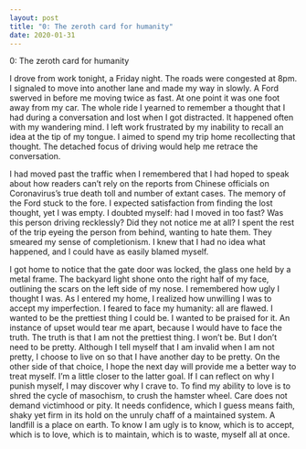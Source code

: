 ```yaml
---
layout: post
title: "0: The zeroth card for humanity"
date: 2020-01-31
---
```


0: The zeroth card for humanity

I drove from work tonight, a Friday night. The roads were congested at 8pm. I signaled to move into another lane and made my way in slowly. A Ford swerved in before me moving twice as fast. At one point it was one foot away from my car. The whole ride I yearned to remember a thought that I had during a conversation and lost when I got distracted. It happened often with my wandering mind. I left work frustrated by my inability to recall an idea at the tip of my tongue. I aimed to spend my trip home recollecting that thought. The detached focus of driving would help me retrace the conversation. 

I had moved past the traffic when I remembered that I had hoped to speak about how readers can’t rely on the reports from Chinese officials on Coronavirus’s  true death toll and number of extant cases. The memory of the Ford stuck to the fore. I expected satisfaction from finding the lost thought, yet I was empty. I doubted myself: had I moved in too fast? Was this person driving recklessly? Did they not notice me at all? I spent the rest of the trip eyeing the person from behind, wanting to hate them. They smeared my sense of completionism. I knew that I had no idea what happened, and I could have as easily blamed myself. 

I got home to notice that the gate door was locked, the glass one held by a metal frame. The backyard light shone onto the right half of my face, outlining the scars on the left side of my nose. I remembered how ugly I thought I was. As I entered my home, I realized how unwilling I was to accept my imperfection. I feared to face my humanity: all are flawed. I wanted to be the prettiest thing I could be. I wanted to be praised for it. An instance of upset would tear me apart, because I would have to face the truth. The truth is that I am not the prettiest thing. I won’t be. But I don’t need to be pretty. Although I tell myself that I am invalid when I am not pretty, I choose to live on so that I have another day to be pretty. On the other side of that choice, I hope the next day will provide me a better way to treat myself. I’m a little closer to the latter goal. If I can reflect on why I punish myself, I may discover why I crave to. To find my ability to love is to shred the cycle of masochism, to crush the hamster wheel. Care does not demand victimhood or pity. It needs confidence, which I guess means faith, shaky yet firm in its hold on the unruly chaff of a maintained system. A landfill is a place on earth. To know I am ugly is to know, which is to accept, which is to love, which is to maintain, which is to waste, myself all at once. 
